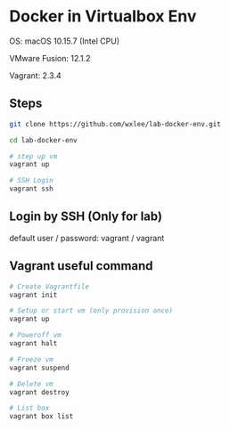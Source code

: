# Docker in Virtualbox Env

OS: macOS 10.15.7 (Intel CPU)

VMware Fusion: 12.1.2

Vagrant: 2.3.4


## Steps
```bash
git clone https://github.com/wxlee/lab-docker-env.git

cd lab-docker-env

# step up vm
vagrant up

# SSH Login
vagrant ssh
```

## Login by SSH (Only for lab)
default user / password: vagrant / vagrant

## Vagrant useful command
```bash
# Create Vagrantfile
vagrant init

# Setup or start vm (only provision once)
vagrant up

# Poweroff vm
vagrant halt

# Freeze vm
vagrant suspend

# Delete vm
vagrant destroy

# List box
vagrant box list
```
